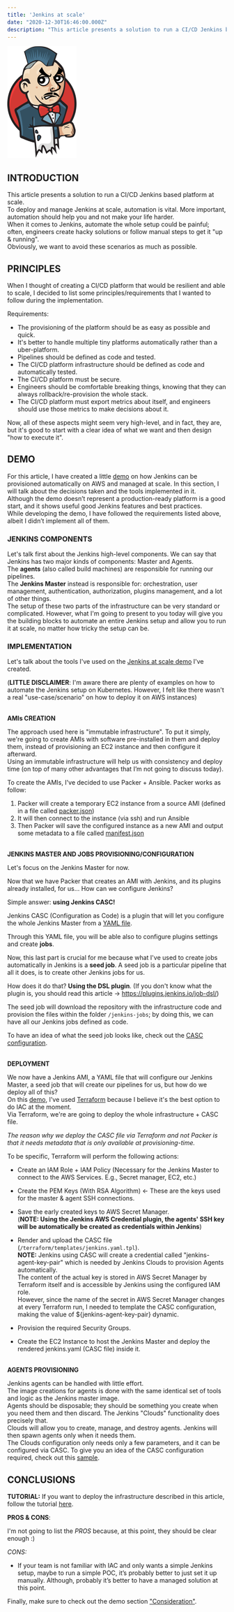 ```yaml
---
title: 'Jenkins at scale'
date: "2020-12-30T16:46:00.000Z"
description: "This article presents a solution to run a CI/CD Jenkins based platform at scale. To run Jenkins at scale, automation is vital. More important, automation should help you and not make your life harder. When it comes to Jenkins ..."
---
```


!['jenkins-logo'](./jenkins-logo.png)

## INTRODUCTION

This article presents a solution to run a CI/CD Jenkins based platform at scale.<br>
To deploy and manage Jenkins at scale, automation is vital. More important, automation should help you and not make your life harder.<br>
When it comes to Jenkins, automate the whole setup could be painful; often, engineers create hacky solutions or follow manual steps to get it "up & running".<br>
Obviously, we want to avoid these scenarios as much as possible.<br>

## PRINCIPLES

When I thought of creating a CI/CD platform that would be resilient and able to scale, I decided to list some principles/requirements that I wanted to follow during the implementation.

Requirements:

- The provisioning of the platform should be as easy as possible and quick.
- It's better to handle multiple tiny platforms automatically rather than a uber-platform.
- Pipelines should be defined as code and tested.
- The CI/CD platform infrastructure should be defined as code and automatically tested.
- The CI/CD platform must be secure.
- Engineers should be comfortable breaking things, knowing that they can always rollback/re-provision the whole stack.
- The CI/CD platform must export metrics about itself, and engineers should use those metrics to make decisions about it.

Now, all of these aspects might seem very high-level, and in fact, they are, but it's good to start with a clear idea of what we want and then design "how to execute it".<br>


## DEMO

For this article, I have created a little [demo](https://github.com/ish-xyz/jenkins-aws-platform) on how Jenkins can be provisioned automatically on AWS and managed at scale.
In this section, I will talk about the decisions taken and the tools implemented in it.<br>
Although the demo doesn’t represent a production-ready platform is a good start, and it shows useful good Jenkins features and best practices.<br>
While developing the demo, I have followed the requirements listed above, albeit I didn’t implement all of them.<br>

### JENKINS COMPONENTS

Let's talk first about the Jenkins high-level components. We can say that Jenkins has two major kinds of components: Master and Agents.<br>
The **agents** (also called build machines) are responsible for running our pipelines.<br>
The **Jenkins Master** instead is responsible for: orchestration, user management, authentication, authorization, plugins management, and a lot of other things.<br>
The setup of these two parts of the infrastructure can be very standard or complicated. However, what I'm going to present to you today will give you the building blocks to automate an entire Jenkins setup and allow you to run it at scale, no matter how tricky the setup can be.<br>

### IMPLEMENTATION

Let's talk about the tools I've used on the [Jenkins at scale demo](https://github.com/ish-xyz/jenkins-aws-platform) I've created.

(**LITTLE DISCLAIMER**: I'm aware there are plenty of examples on how to automate the Jenkins setup on Kubernetes. However, I felt like there wasn't a real "use-case/scenario" on how to deploy it on AWS instances)<br><br>

**AMIs CREATION**

The approach used here is "immutable infrastructure". To put it simply, we're going to create AMIs with software pre-installed in them and deploy them, instead of provisioning an EC2 instance and then configure it afterward.<br>
Using an immutable infrastructure will help us with consistency and deploy time (on top of many other advantages that I’m not going to discuss today).<br>

To create the AMIs, I've decided to use Packer + Ansible. Packer works as follow:

1. Packer will create a temporary EC2 instance from a source AMI (defined in a file called [packer.json](https://github.com/ish-xyz/jenkins-aws-platform/blob/1/images/master/packer.json#L4))
2. It will then connect to the instance (via ssh) and run Ansible
3. Then Packer will save the configured instance as a new AMI and output some metadata to a file called [manifest.json](https://github.com/ish-xyz/jenkins-aws-platform/blob/1/images/agents/default/manifest.json)<br><br>


**JENKINS MASTER AND JOBS PROVISIONING/CONFIGURATION**

Let's focus on the Jenkins Master for now.<br>

Now that we have Packer that creates an AMI with Jenkins, and its plugins already installed, for us... How can we configure Jenkins?<br>

Simple answer: **using Jenkins CASC!**<br>

Jenkins CASC (Configuration as Code) is a plugin that will let you configure the whole Jenkins Master from a [YAML file](https://github.com/ish-xyz/jenkins-aws-platform/blob/1/terraform/templates/jenkins-casc.yaml.tpl).<br>

Through this YAML file, you will be able also to configure plugins settings and create **jobs**.<br>

Now, this last part is crucial for me because what I've used to create jobs automatically in Jenkins is a **seed job**. A seed job is a particular pipeline that all it does, is to create other Jenkins jobs for us.<br>

How does it do that? **Using the DSL plugin**. (If you don't know what the plugin is, you should read this article -> https://plugins.jenkins.io/job-dsl/)<br>

The seed job will download the repository with the infrastructure code and provision the files within the folder `/jenkins-jobs`; by doing this, we can have all our Jenkins jobs defined as code.

To have an idea of what the seed job looks like, check out the [CASC configuration](https://github.com/ish-xyz/jenkins-aws-platform/blob/1/terraform/templates/jenkins-casc.yaml.tpl#L84).<br><br>


**DEPLOYMENT**

We now have a Jenkins AMI, a YAML file that will configure our Jenkins Master, a seed job that will create our pipelines for us, but how do we deploy all of this?<br>
On this [demo](https://github.com/ish-xyz/jenkins-aws-platform/tree/1), I've used [Terraform](https://terraform.io) because I believe it's the best option to do IAC at the moment.<br>
Via Terraform, we're are going to deploy the whole infrastructure + CASC file.<br>

*The reason why we deploy the CASC file via Terraform and not Packer is that it needs metadata that is only available at provisioning-time.*<br>

To be specific, Terraform will perform the following actions:<br>

- Create an IAM Role + IAM Policy (Necessary for the Jenkins Master to connect to the AWS Services. E.g., Secret manager, EC2, etc.)<br>

- Create the PEM Keys (With RSA Algorithm) <- These are the keys used for the master & agent SSH connections.<br>

- Save the early created keys to AWS Secret Manager.<br>
  (**NOTE: Using the Jenkins AWS Credential plugin, the agents' SSH key will be automatically be created as credentials within Jenkins**)<br>

- Render and upload the CASC file (`/terraform/templates/jenkins.yaml.tpl`).<br>
  **NOTE:** Jenkins using CASC will create a credential called "jenkins-agent-key-pair" which is needed by Jenkins Clouds to provision Agents automatically.<br>
  The content of the actual key is stored in AWS Secret Manager by Terraform itself and is accessible by Jenkins using the configured IAM role.<br>
  However, since the name of the secret in AWS Secret Manager changes at every Terraform run, I needed to template the CASC configuration, making the value of ${jenkins-agent-key-pair} dynamic.<br>

- Provision the required Security Groups.

- Create the EC2 Instance to host the Jenkins Master and deploy the rendered jenkins.yaml (CASC file) inside it.<br><br>


**AGENTS PROVISIONING**

Jenkins agents can be handled with little effort.<br>
The image creations for agents is done with the same identical set of tools and logic as the Jenkins master image.<br>
Agents should be disposable; they should be something you create when you need them and then discard. The Jenkins "Clouds" functionality does precisely that.<br>
Clouds will allow you to create, manage, and destroy agents. Jenkins will then spawn agents only when it needs them.<br>
The Clouds configuration only needs only a few parameters, and it can be configured via CASC. To give you an idea of the CASC configuration required, check out this [sample](https://github.com/ish-xyz/jenkins-aws-platform/blob/1/terraform/locals.tf#L3).<br>


## CONCLUSIONS

**TUTORIAL:** If you want to deploy the infrastructure described in this article, follow the tutorial [here](https://github.com/ish-xyz/jenkins-aws-platform/tree/1#tutorial).

**PROS & CONS**:

I'm not going to list the *PROS* because, at this point, they should be clear enough :)

*CONS:*
- If your team is not familiar with IAC and  only wants a simple Jenkins setup, maybe to run a simple POC, it’s probably better to just set it up manually. Although, probably it’s better to have a managed solution at this point.


Finally, make sure to check out the demo section ["Consideration"](https://github.com/ish-xyz/jenkins-aws-platform/tree/1#considerations).

